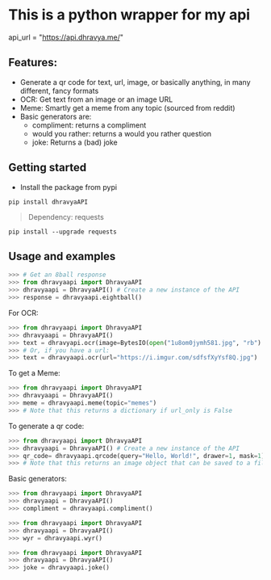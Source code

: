 # This is a python wrapper for my api

api_url = "https://api.dhravya.me/"

## Features:
- Generate a qr code for text, url, image, or basically anything, in many different, fancy formats
- OCR: Get text from an image or an image URL
- Meme: Smartly get a meme from any topic (sourced from reddit)
- Basic generators are:
  - compliment: returns a compliment
  - would you rather: returns a would you rather question
  - joke: Returns a (bad) joke

## Getting started
- Install the package from pypi
```
pip install dhravyaAPI
```

> Dependency: requests
```
pip install --upgrade requests
```

## Usage and examples
```python
>>> # Get an 8ball response
>>> from dhravyaapi import DhravyaAPI
>>> dhravyaapi = DhravyaAPI() # Create a new instance of the API
>>> response = dhravyaapi.eightball()
```

For OCR:
```python
>>> from dhravyaapi import DhravyaAPI
>>> dhravyaapi = DhravyaAPI()
>>> text = dhravyapi.ocr(image=BytesIO(open("1u8om0jymh581.jpg", "rb").read()))
>>> # Or, if you have a url:
>>> text = dhravyaapi.ocr(url="https://i.imgur.com/sdfsfXyYsf8Q.jpg")
```

To get a Meme:
```python
>>> from dhravyaapi import DhravyaAPI
>>> dhravyaapi = DhravyaAPI()
>>> meme = dhravyaapi.meme(topic="memes")
>>> # Note that this returns a dictionary if url_only is False
```

To generate a qr code:
```python
>>> from dhravyaapi import DhravyaAPI
>>> dhravyaapi = DhravyaAPI() # Create a new instance of the API
>>> qr_code= dhravyaapi.qrcode(query="Hello, World!", drawer=1, mask=1)))
>>> # Note that this returns an image object that can be saved to a file
```

Basic generators:
```python
>>> from dhravyaapi import DhravyaAPI
>>> dhravyaapi = DhravyaAPI()
>>> compliment = dhravyaapi.compliment()
```

```python
>>> from dhravyaapi import DhravyaAPI
>>> dhravyaapi = DhravyaAPI()
>>> wyr = dhravyaapi.wyr()
```

```python
>>> from dhravyaapi import DhravyaAPI
>>> dhravyaapi = DhravyaAPI()
>>> joke = dhravyaapi.joke()
```






